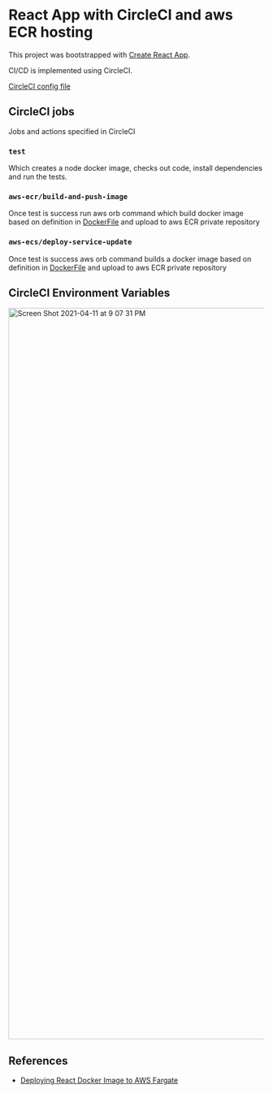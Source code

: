 # React App with CircleCI and aws ECR hosting

This project was bootstrapped with [Create React App](https://github.com/facebook/create-react-app).

CI/CD is implemented using CircleCI. 

[CircleCI config file](https://github.com/mushthak/react-circleci-sample/blob/main/.circleci/config.yml)

## CircleCI jobs

Jobs and actions specified in CircleCI

### `test`

Which creates a node docker image, checks out code, install dependencies and run the tests.

### `aws-ecr/build-and-push-image`

Once test is success run aws orb command which build docker image based on definition in [DockerFile](https://github.com/mushthak/react-circleci-sample/blob/main/Dockerfile) and upload to aws ECR private repository

### `aws-ecs/deploy-service-update`

Once test is success aws orb command builds a docker image based on definition in [DockerFile](https://github.com/mushthak/react-circleci-sample/blob/main/Dockerfile) and upload to aws ECR private repository

## CircleCI Environment Variables

<img width="1440" alt="Screen Shot 2021-04-11 at 9 07 31 PM" src="https://user-images.githubusercontent.com/11793859/114310892-13da8b80-9b0a-11eb-8c87-92d87ca1109c.png">

## References

- [Deploying React Docker Image to AWS Fargate](https://medium.com/@daniel.revie1/deploying-react-docker-image-to-aws-fargate-bf551128cb88)
